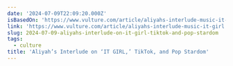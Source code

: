 ```yaml
---
date: '2024-07-09T22:09:20.000Z'
isBasedOn: 'https://www.vulture.com/article/aliyahs-interlude-music-it-girl.html'
link: 'https://www.vulture.com/article/aliyahs-interlude-music-it-girl.html'
slug: 2024-07-09-aliyahs-interlude-on-it-girl-tiktok-and-pop-stardom
tags:
  - culture
title: 'Aliyah’s Interlude on ‘IT GIRL,’ TikTok, and Pop Stardom'
---
```

 
